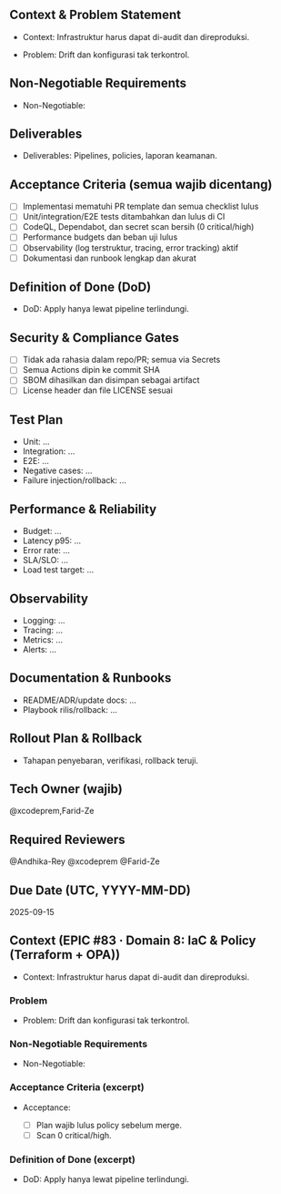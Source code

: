 <!-- AUTO:ENTERPRISE_TEMPLATE_V1 BEGIN -->
<!-- epic:#83 domain:8:IaC & Policy (Terraform + OPA) generated:2025-08-23T18:25:38.690Z -->
## Context & Problem Statement
- Context: Infrastruktur harus dapat di-audit dan direproduksi.

- Problem: Drift dan konfigurasi tak terkontrol.

## Non-Negotiable Requirements
- Non-Negotiable:

## Deliverables
- Deliverables: Pipelines, policies, laporan keamanan.

## Acceptance Criteria (semua wajib dicentang)
- [ ] Implementasi mematuhi PR template dan semua checklist lulus
- [ ] Unit/integration/E2E tests ditambahkan dan lulus di CI
- [ ] CodeQL, Dependabot, dan secret scan bersih (0 critical/high)
- [ ] Performance budgets dan beban uji lulus
- [ ] Observability (log terstruktur, tracing, error tracking) aktif
- [ ] Dokumentasi dan runbook lengkap dan akurat

## Definition of Done (DoD)
- DoD: Apply hanya lewat pipeline terlindungi.

## Security & Compliance Gates
- [ ] Tidak ada rahasia dalam repo/PR; semua via Secrets
- [ ] Semua Actions dipin ke commit SHA
- [ ] SBOM dihasilkan dan disimpan sebagai artifact
- [ ] License header dan file LICENSE sesuai

## Test Plan
- Unit: ...
- Integration: ...
- E2E: ...
- Negative cases: ...
- Failure injection/rollback: ...

## Performance & Reliability
- Budget: ...
- Latency p95: ...
- Error rate: ...
- SLA/SLO: ...
- Load test target: ...

## Observability
- Logging: ...
- Tracing: ...
- Metrics: ...
- Alerts: ...

## Documentation & Runbooks
- README/ADR/update docs: ...
- Playbook rilis/rollback: ...

## Rollout Plan & Rollback
- Tahapan penyebaran, verifikasi, rollback teruji.

## Tech Owner (wajib)
@xcodeprem,Farid-Ze

## Required Reviewers
@Andhika-Rey @xcodeprem @Farid-Ze

## Due Date (UTC, YYYY-MM-DD)
2025-09-15
<!-- AUTO:ENTERPRISE_TEMPLATE_V1 END -->

<!-- AUTO:CONTEXT_V1 BEGIN -->
<!-- parent:#11 epic:#83 generated:2025-08-23T16:21:15.485Z -->
## Context (EPIC #83 · Domain 8: IaC & Policy (Terraform + OPA))

- Context: Infrastruktur harus dapat di-audit dan direproduksi.

### Problem
- Problem: Drift dan konfigurasi tak terkontrol.

### Non-Negotiable Requirements
- Non-Negotiable:

### Acceptance Criteria (excerpt)
- Acceptance:
  
  - [ ] Plan wajib lulus policy sebelum merge.
  - [ ] Scan 0 critical/high.

### Definition of Done (excerpt)
- DoD: Apply hanya lewat pipeline terlindungi.

<!-- AUTO:CONTEXT_V1 END -->
